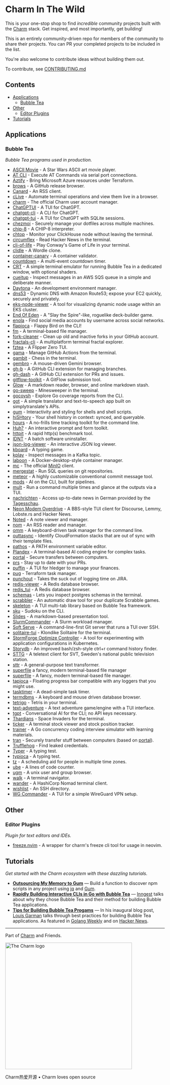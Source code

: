 <!--lint ignore double-link awesome-git-repo-age awesome-github -->
<!-- TODO: remove awesome-git-repo-age when repo is older than 30 days -->

# Charm In The Wild

This is your one-stop shop to find *incredible* community projects built with
the [Charm](https://github.com/charmbracelet/) stack. Get inspired, and most importantly, get building!

This is an entirely community-driven repo for members of the community to share
their projects. You can PR your completed projects to be included in the list.

You're also welcome to contribute ideas without building them out.

To contribute, see [CONTRIBUTING.md](./CONTRIBUTING.md)

## Contents

- [Applications](#applications)
  - [Bubble Tea](#bubble-tea)
- [Other](#other)
  - [Editor Plugins](#editor-plugins)
- [Tutorials](#tutorials)

## Applications

### Bubble Tea

*Bubble Tea programs used in production.*

* [ASCII Movie](https://github.com/gabe565/ascii-movie) - A Star Wars ASCII art movie player.
* [AT CLI](https://github.com/daskycodes/at_cli) - Execute AT Commands via serial port connections.
* [Aztify](https://github.com/Azure/aztfy) - Bring Microsoft Azure resources under Terraform.
* [brows](https://github.com/rubysolo/brows) - A GitHub release browser.
* [Canard](https://github.com/mrusme/canard) - An RSS client.
* [cLive](https://github.com/koki-develop/clive) - Automate terminal operations and view them live in a browser.
* [charm](https://github.com/charmbracelet/charm) - The official Charm user account manager.
* [ChatGPTUI](https://github.com/dwisiswant0/chatgptui) - A TUI for ChatGPT.
* [chatgpt-cli](https://github.com/j178/chatgpt) - A CLI for ChatGPT.
* [chatgpt-tui](https://github.com/tearingItUp786/chatgpt-tui) - A TUI for ChatGPT with SQLite sessions.
* [chezmoi](https://github.com/twpayne/chezmoi) - Securely manage your dotfiles across multiple machines.
* [chip-8](https://github.com/braheezy/chip-8) - A CHIP-8 interpreter.
* [chtop](https://github.com/chhetripradeep/chtop) - Monitor your ClickHouse node without leaving the terminal.
* [circumflex](https://github.com/bensadeh/circumflex) - Read Hacker News in the terminal.
* [cli-of-life](https://github.com/gabe565/cli-of-life) - Play Conway's Game of Life in your terminal.
* [clidle](https://github.com/ajeetdsouza/clidle) - A Wordle clone.
* [container-canary](https://github.com/NVIDIA/container-canary) - A container validator.
* [countdown](https://github.com/aldernero/countdown) - A multi-event countdown timer.
* [CRT](https://github.com/BigJk/crt) - A simple terminal emulator for running Bubble Tea in a dedicated window, with optional shaders.
* [cueitup](https://github.com/dhth/cueitup) - Inspect messages in an AWS SQS queue in a simple and deliberate manner.
* [Daytona](https://github.com/daytonaio/daytona) - An development environment manager.
* [dns53](https://github.com/purpleclay/dns53) - Dynamic DNS with Amazon Route53; expose your EC2 quickly, securely and privately.
* [eks-node-viewer](https://github.com/awslabs/eks-node-viewer) - A tool for visualizing dynamic node usage within an EKS cluster.
* [End Of Eden](https://github.com/BigJk/end_of_eden) - A "Slay the Spire"-like, roguelike deck-builder game.
* [enola](https://github.com/sherlock-project/enola) - Find social media accounts by username across social networks.
* [flapioca](https://github.com/kbrgl/flapioca) - Flappy Bird on the CLI!
* [fm](https://github.com/knipferrc/fm) - A terminal-based file manager.
* [fork-cleaner](https://github.com/caarlos0/fork-cleaner) - Clean up old and inactive forks in your GitHub account.
* [fractals-cli](https://github.com/MicheleFiladelfia/fractals-cli) - A multiplatform terminal fractal explorer.
* [fztea](https://github.com/jon4hz/fztea) - A Flipper Zero TUI.
* [gama](https://github.com/termkit/gama) - Manage GitHub Actions from the terminal.
* [gambit](https://github.com/maaslalani/gambit) - Chess in the terminal.
* [gembro](https://git.sr.ht/~rafael/gembro) - A mouse-driven Gemini browser.
* [gh-b](https://github.com/joaom00/gh-b) - A GitHub CLI extension for managing branches.
* [gh-dash](https://www.github.com/dlvhdr/gh-dash) - A GitHub CLI extension for PRs and issues.
* [gitflow-toolkit](https://github.com/mritd/gitflow-toolkit) - A GitFlow submission tool.
* [Glow](https://github.com/charmbracelet/glow) - A markdown reader, browser, and online markdown stash.
* [go-sweep](https://github.com/maxpaulus43/go-sweep) - Minesweeper in the terminal.
* [gocovsh](https://github.com/orlangure/gocovsh) - Explore Go coverage reports from the CLI.
* [got](https://github.com/fedeztk/got) - A simple translator and text-to-speech app built on simplytranslate's APIs.
* [gum](https://github.com/charmbracelet/gum) - Interactivity and styling for shells and shell scripts.
* [hiSHtory](https://github.com/ddworken/hishtory) - Your shell history in context: synced, and queryable.
* [hours](https://github.com/dhth/hours) - A no-frills time tracking toolkit for the command line.
* [Huh?](https://github.com/charmbracelet/huh) - An interactive prompt and form toolkit.
* [httpit](https://github.com/gonetx/httpit) - A rapid http(s) benchmark tool.
* [IDNT](https://github.com/r-darwish/idnt) - A batch software uninstaller.
* [json-log-viewer](https://github.com/hedhyw/json-log-viewer) - An interactive JSON log viewer.
* [kboard](https://github.com/CamiloGarciaLaRotta/kboard) - A typing game.
* [kplay](https://github.com/dhth/kplay) - Inspect messages in a Kafka topic.
* [laboon](https://github.com/arisnacg/laboon) - A Docker-desktop-style container manager.
* [mc](https://github.com/minio/mc) - The official [MinIO](https://min.io) client.
* [mergestat](https://github.com/mergestat/mergestat) - Run SQL queries on git repositories.
* [meteor](https://github.com/stefanlogue/meteor) - A highly customizable conventional commit message tool.
* [mods](https://github.com/charmbracelet/mods) - AI on the CLI, built for pipelines.
* [mult](https://github.com/dhth/mult) - Run a command multiple times and glance at the outputs via a TUI.
* [nachrichten](https://github.com/zMoooooritz/nachrichten) - Access up-to-date news in German provided by the [Tagesschau](https://www.tagesschau.de/).
* [Neon Modem Overdrive](https://github.com/mrusme/neonmodem) - A BBS-style TUI client for Discourse, Lemmy, Lobste.rs and Hacker News.
* [Noted](https://github.com/torbratsberg/noted) - A note viewer and manager.
* [nom](https://github.com/guyfedwards/nom) - An RSS reader and manager.
* [omm](https://github.com/dhth/omm) - A keyboard-driven task manager for the command line.
* [outtasync](https://github.com/dhth/outtasync) - Identify CloudFormation stacks that are out of sync with their template files.
* [pathos](https://github.com/chip/pathos) - A PATH environment variable editor.
* [Plandex](https://github.com/plandex-ai/plandex) - A terminal-based AI coding engine for complex tasks.
* [portal](https://github.com/ZinoKader/portal) - Secure transfers between computers.
* [prs](https://github.com/dhth/prs) - Stay up to date with your PRs.
* [puffin](https://github.com/siddhantac/puffin) - A TUI for hledger to manage your finances.
* [pug](https://github.com/leg100/pug) - Terraform task manager.
* [punchout](https://github.com/dhth/punchout) - Takes the suck out of logging time on JIRA.
* [redis-viewer](https://github.com/SaltFishPr/redis-viewer) - A Redis database browser.
* [redis_tui](https://github.com/mat2cc/redis_tui) - A Redis database browser.
* [schemas](https://github.com/dhth/schemas) - Lets you inspect postgres schemas in the terminal.
* [scrabbler](https://github.com/wI2L/scrabbler) - An automatic draw tool for your duplicate Scrabble games.
* [skeleton](https://github.com/termkit/skeleton) - A TUI multi-tab library based on Bubble Tea framework.
* [sku](https://github.com/fedeztk/sku) - Sudoku on the CLI.
* [Slides](https://github.com/maaslalani/slides) - A markdown-based presentation tool.
* [SlurmCommander](https://github.com/CLIP-HPC/SlurmCommander) - A Slurm workload manager.
* [Soft Serve](https://github.com/charmbracelet/soft-serve) - A command-line-first Git server that runs a TUI over SSH.
* [solitaire-tui](https://github.com/brianstrauch/solitaire-tui) - Klondike Solitaire for the terminal.
* [StormForge Optimize Controller](https://github.com/thestormforge/optimize-controller) - A tool for experimenting with application configurations in Kubernetes.
* [Storydb](https://github.com/grrlopes/storydb) - An improved bash/zsh-style ctrl+r command history finder.
* [STTG](https://github.com/wille1101/sttg) - A teletext client for SVT, Sweden's national public television station.
* [sttr](https://github.com/abhimanyu003/sttr) - A general-purpose text transformer.
* [superfile](https://github.com/MHNightCat/superfile)  a fancy, modern terminal-based file manager
* [superfile](https://github.com/MHNightCat/superfile) - A fancy, modern terminal-based file manager.
* [tapioca](https://github.com/charm-and-friends/tapioca) -  Floating progress bar compatible with any loggers that you might use.
* [tasktimer](https://github.com/caarlos0/tasktimer) - A dead-simple task timer.
* [termdbms](https://github.com/mathaou/termdbms) - A keyboard and mouse driven database browser.
* [tetrigo](https://github.com/Broderick-Westrope/tetrigo) - Tetris in your terminal.
* [text-adventure](https://gitlab.com/thustle/text-adventure) - A text adventure game/engine with a TUI interface.
* [tgpt](https://github.com/aandrew-me/tgpt) - Conversational AI for the CLI; no API keys necessary.
* [Thardians](https://gitlab.com/thustle/thardians) - Space Invaders for the terminal.
* [ticker](https://github.com/achannarasappa/ticker) - A terminal stock viewer and stock position tracker.
* [trainer](https://github.com/rusinikita/trainer) - A Go concurrency coding interview simulator with learning materials.
* [tran](https://github.com/abdfnx/tran) - Securely transfer stuff between computers (based on [portal](https://github.com/ZinoKader/portal)).
* [Trufflehog](https://github.com/trufflesecurity/trufflehog) - Find leaked credentials.
* [Typer](https://github.com/maaslalani/typer) - A typing test.
* [typioca](https://github.com/bloznelis/typioca) - A typing test.
* [tz](https://github.com/oz/tz) - A scheduling aid for people in multiple time zones.
* [ube](https://github.com/ramirezfernando/ube) - A lines of code counter.
* [ugm](https://github.com/ariasmn/ugm) - A unix user and group browser.
* [walk](https://github.com/antonmedv/walk) - A terminal navigator.
* [wander](https://github.com/robinovitch61/wander) - A HashiCorp Nomad terminal client.
* [wishlist](https://github.com/charmbracelet/wishlist) - An SSH directory.
* [WG Commander](https://github.com/AndrianBdn/wg-cmd) - A TUI for a simple WireGuard VPN setup.

## Other

### Editor Plugins

*Plugin for text editors and IDEs.*

- [freeze.nvim](https://github.com/charm-and-friends/freeze.nvim) -  A wrapper for charm's freeze cli tool for usage in neovim.

## Tutorials

*Get started with the Charm ecosystem with these dazzling tutorials.*

- **[Outsourcing My Memory to Gum](https://devon.lol/blog/outsourcing-my-memory-to-gum/)** — Build a function to discover npm scripts in any project using [jq](https://github.com/jqlang/jq) and [Gum](https://github.com/charmbracelet/gum).
- **[Rapidly Building Interactive CLIs in Go with Bubble Tea](https://www.inngest.com/blog/interactive-clis-with-bubbletea)** — [Inngest](https://www.inngest.com/) talks about why they chose Bubble Tea and their method for building Bubble Tea applications.
- **[Tips for Building Bubble Tea Progams](https://leg100.github.io/en/posts/building-bubbletea-programs/)** — In his inaugural blog post, [Louis Garman](https://leg100.github.io) talks through best practices for building Bubble Tea applications. As featured in [Golang Weekly](https://golangweekly.com/issues/521) and on [Hacker News](https://news.ycombinator.com/item?id=41369065).

---

Part of [Charm](https://charm.sh) and Friends.

<a href="https://charm.sh/">
  <img
    alt="The Charm logo"
    width="400"
    src="https://stuff.charm.sh/charm-badge.jpg"
  />
</a>

Charm热爱开源 • Charm loves open source
